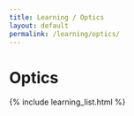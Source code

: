 ```yaml
---
title: Learning / Optics
layout: default
permalink: /learning/optics/
---
```


# Optics

{% include learning_list.html %}
